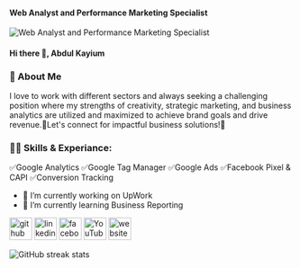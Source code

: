 

#### Web Analyst and Performance Marketing Specialist
![Web Analyst and Performance Marketing Specialist](https://media.licdn.com/dms/image/D5616AQHY63fEhJAg6w/profile-displaybackgroundimage-shrink_350_1400/0/1707476809798?e=1713398400&v=beta&t=5u-SndA9eI-NEaAoI0hflR0ZT6gRqMrO3nmjojccp2w)

#### Hi there 👋, Abdul Kayium

### 🚀 About Me
I love to work with different sectors and always seeking a challenging position where my strengths of creativity, strategic marketing, and business analytics are utilized and maximized to achieve brand goals and drive revenue.🚀Let's connect for impactful business solutions!🌟

### 👨‍💻 Skills & Experiance:
 ✅Google Analytics
 ✅Google Tag Manager
 ✅Google Ads
 ✅Facebook Pixel & CAPI
 ✅Conversion Tracking 

- 🔭 I’m currently working on UpWork 
- 🌱 I’m currently learning Business Reporting 


[<img src='https://cdn.jsdelivr.net/npm/simple-icons@3.0.1/icons/github.svg' alt='github' height='40'>](https://github.com/abdulkayium)  [<img src='https://cdn.jsdelivr.net/npm/simple-icons@3.0.1/icons/linkedin.svg' alt='linkedin' height='40'>](https://www.linkedin.com/in/abdulkayium/)  [<img src='https://cdn.jsdelivr.net/npm/simple-icons@3.0.1/icons/facebook.svg' alt='facebook' height='40'>](https://www.facebook.com/abdulkayium11)  [<img src='https://cdn.jsdelivr.net/npm/simple-icons@3.0.1/icons/youtube.svg' alt='YouTube' height='40'>](https://www.youtube.com/channel/abdul_kayium)  [<img src='https://cdn.jsdelivr.net/npm/simple-icons@3.0.1/icons/icloud.svg' alt='website' height='40'>](https://kayium.bio.link/)  

![GitHub streak stats](https://streak-stats.demolab.com/?user=abdulkayium)  

